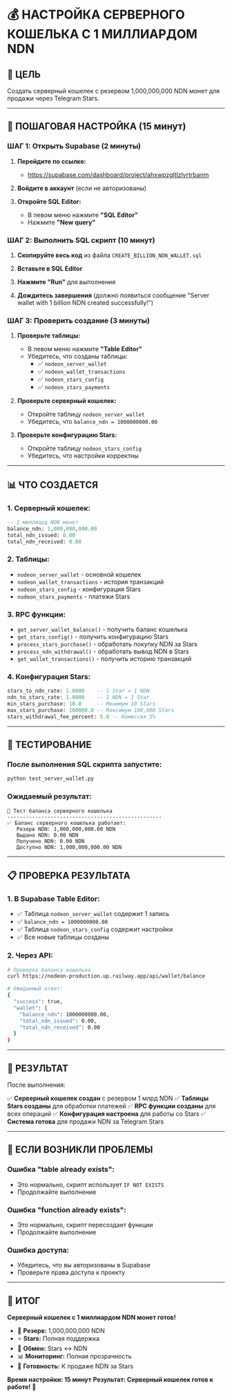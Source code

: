 # 💰 НАСТРОЙКА СЕРВЕРНОГО КОШЕЛЬКА С 1 МИЛЛИАРДОМ NDN

## 🎯 **ЦЕЛЬ**
Создать серверный кошелек с резервом 1,000,000,000 NDN монет для продажи через Telegram Stars.

---

## 🚀 **ПОШАГОВАЯ НАСТРОЙКА (15 минут)**

### **ШАГ 1: Открыть Supabase (2 минуты)**

1. **Перейдите по ссылке:**
   - https://supabase.com/dashboard/project/ahxwpzgltlzlvrtrbanm

2. **Войдите в аккаунт** (если не авторизованы)

3. **Откройте SQL Editor:**
   - В левом меню нажмите **"SQL Editor"**
   - Нажмите **"New query"**

### **ШАГ 2: Выполнить SQL скрипт (10 минут)**

1. **Скопируйте весь код** из файла `CREATE_BILLION_NDN_WALLET.sql`

2. **Вставьте в SQL Editor**

3. **Нажмите "Run"** для выполнения

4. **Дождитесь завершения** (должно появиться сообщение "Server wallet with 1 billion NDN created successfully!")

### **ШАГ 3: Проверить создание (3 минуты)**

1. **Проверьте таблицы:**
   - В левом меню нажмите **"Table Editor"**
   - Убедитесь, что созданы таблицы:
     - ✅ `nodeon_server_wallet`
     - ✅ `nodeon_wallet_transactions`
     - ✅ `nodeon_stars_config`
     - ✅ `nodeon_stars_payments`

2. **Проверьте серверный кошелек:**
   - Откройте таблицу `nodeon_server_wallet`
   - Убедитесь, что `balance_ndn = 1000000000.00`

3. **Проверьте конфигурацию Stars:**
   - Откройте таблицу `nodeon_stars_config`
   - Убедитесь, что настройки корректны

---

## 📊 **ЧТО СОЗДАЕТСЯ**

### **1. Серверный кошелек:**
```sql
-- 1 миллиард NDN монет
balance_ndn: 1,000,000,000.00
total_ndn_issued: 0.00
total_ndn_received: 0.00
```

### **2. Таблицы:**
- `nodeon_server_wallet` - основной кошелек
- `nodeon_wallet_transactions` - история транзакций
- `nodeon_stars_config` - конфигурация Stars
- `nodeon_stars_payments` - платежи Stars

### **3. RPC функции:**
- `get_server_wallet_balance()` - получить баланс кошелька
- `get_stars_config()` - получить конфигурацию Stars
- `process_stars_purchase()` - обработать покупку NDN за Stars
- `process_ndn_withdrawal()` - обработать вывод NDN в Stars
- `get_wallet_transactions()` - получить историю транзакций

### **4. Конфигурация Stars:**
```sql
stars_to_ndn_rate: 1.0000    -- 1 Star = 1 NDN
ndn_to_stars_rate: 1.0000    -- 1 NDN = 1 Star
min_stars_purchase: 10.0     -- Минимум 10 Stars
max_stars_purchase: 100000.0 -- Максимум 100,000 Stars
stars_withdrawal_fee_percent: 5.0 -- Комиссия 5%
```

---

## 🧪 **ТЕСТИРОВАНИЕ**

### **После выполнения SQL скрипта запустите:**

```bash
python test_server_wallet.py
```

### **Ожидаемый результат:**
```
🏦 Тест баланса серверного кошелька
--------------------------------------------------
✅ Баланс серверного кошелька работает:
   Резерв NDN: 1,000,000,000.00 NDN
   Выдано NDN: 0.00 NDN
   Получено NDN: 0.00 NDN
   Доступно NDN: 1,000,000,000.00 NDN
```

---

## 📋 **ПРОВЕРКА РЕЗУЛЬТАТА**

### **1. В Supabase Table Editor:**
- ✅ Таблица `nodeon_server_wallet` содержит 1 запись
- ✅ `balance_ndn = 1000000000.00`
- ✅ Таблица `nodeon_stars_config` содержит настройки
- ✅ Все новые таблицы созданы

### **2. Через API:**
```bash
# Проверка баланса кошелька
curl https://nodeon-production.up.railway.app/api/wallet/balance

# Ожидаемый ответ:
{
  "success": true,
  "wallet": {
    "balance_ndn": 1000000000.00,
    "total_ndn_issued": 0.00,
    "total_ndn_received": 0.00
  }
}
```

---

## 🎯 **РЕЗУЛЬТАТ**

После выполнения:

✅ **Серверный кошелек создан** с резервом 1 млрд NDN
✅ **Таблицы Stars созданы** для обработки платежей
✅ **RPC функции созданы** для всех операций
✅ **Конфигурация настроена** для работы со Stars
✅ **Система готова** для продажи NDN за Telegram Stars

---

## 🚨 **ЕСЛИ ВОЗНИКЛИ ПРОБЛЕМЫ**

### **Ошибка "table already exists":**
- Это нормально, скрипт использует `IF NOT EXISTS`
- Продолжайте выполнение

### **Ошибка "function already exists":**
- Это нормально, скрипт пересоздает функции
- Продолжайте выполнение

### **Ошибка доступа:**
- Убедитесь, что вы авторизованы в Supabase
- Проверьте права доступа к проекту

---

## 🎉 **ИТОГ**

**Серверный кошелек с 1 миллиардом NDN монет готов!**

- 🏦 **Резерв:** 1,000,000,000 NDN
- ⭐ **Stars:** Полная поддержка
- 🔄 **Обмен:** Stars ↔ NDN
- 📊 **Мониторинг:** Полная прозрачность
- 🚀 **Готовность:** К продаже NDN за Stars

**Время настройки: 15 минут**
**Результат: Серверный кошелек готов к работе! 🎉**
